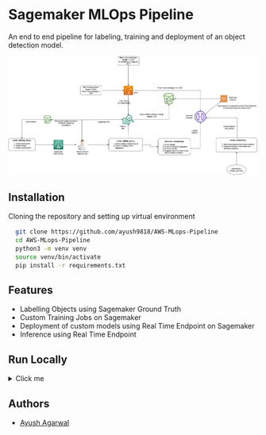 
# Sagemaker MLOps Pipeline

An end to end pipeline for labeling, training and deployment of an object detection model.

![image](./configs/flowchart.png)

## Installation

Cloning the repository and setting up virtual environment

```bash
  git clone https://github.com/ayush9818/AWS-MLops-Pipeline
  cd AWS-MLops-Pipeline
  python3 -m venv venv
  source venv/bin/activate
  pip install -r requirements.txt
```
    
## Features

- Labelling Objects using Sagemaker Ground Truth
- Custom Training Jobs on Sagemaker
- Deployment of custom models using Real Time Endpoint on Sagemaker
- Inference using Real Time Endpoint


## Run Locally
<details>
  <summary>Click me</summary>
  
  ### Labelling Job

  - Upload the Labelling Template [Link](https://github.com/ayush9818/AWS-MLops-Pipeline/blob/main/labelling/configs/instructions.template) on s3 

  - Update the config : [Link](https://github.com/ayush9818/AWS-MLops-Pipeline/blob/main/labelling/configs/labelling_config.json). Config parameters reference : [Link](https://github.com/ayush9818/AWS-MLops-Pipeline/wiki/Sagemaker-Labelling-Jobs#parameters-description-) 
  - To create a labelling job, run the following commands

    ```bash
      cd labelling
      python create_labelling_job.py --cfg configs/labelling_config.json
    ```
  - Now worker will be assigned a labelling job, once the worker complete the task, an output.manifest file will be written on s3 which will be used for model training.
  ----

  ### Training Job 

  #### Building Training Container Image in local
  - Use GPU base image to enable GPU support.
  ```bash
    cd training
    docker build -f Dockerfiles/AwsCPUDockerfile -t <image_name> .
  ```
  #### Pushing the image to ECR
  - Need to add ECR FullAccessRole Policy in Sagemaker IAM Role
  - Login into ECR repo using commands on ECR UI 
  - To tag and push the image, run the following commands 
  ```bash
    docker tag <image_name> <ecr_repo_uri>:<tag_name>
    docker push <ecr_repo_uri>:<tag_name>
  ```

  #### Creating a Training Job on  Sagemaker

  - Prepare a Job Config : [Link](https://github.com/ayush9818/AWS-MLops-Pipeline/blob/main/configs/job_config.json). Parameters Reference : [Link](https://github.com/ayush9818/AWS-MLops-Pipeline/wiki/Sagemaker-Training-Jobs#parameters-description-for-job-config-)
  - Prepare a Train Config : [Link](https://github.com/ayush9818/AWS-MLops-Pipeline/blob/main/data/config.json). Parameters Reference : [Link](https://github.com/ayush9818/AWS-MLops-Pipeline/wiki/Sagemaker-Training-Jobs#parameters-description-for-train-config-)
  - To create a training job, run the following commands
  ```bash
    cd AWS-MLops-Pipeline
    python create_training_job.py --cfg configs/job_config.json
  ```
  ----

  ### Endpoint Deployment
  #### Building Inference Container Image in local
  - Use GPU base image to enable GPU support.
  ```bash
    cd inference
    aws ecr get-login-password --region us-east-1 | docker login --username AWS --password-stdin 763104351884.dkr.ecr.us-east-1.amazonaws.com
    docker build -f Dockerfiles/CpuDockerfile -t <image_name> .
  ```
  #### Pushing the image to ECR
  - Need to add ECR FullAccessRole Policy in Sagemaker IAM Role
  - Login into ECR repo using commands on ECR UI 
  - To tag and push the image, run the following commands 
  ```bash
    docker tag <image_name> <ecr_repo_uri>:<tag_name>
    docker push <ecr_repo_uri>:<tag_name>
  ```

  #### Creating a Real Time Endpoint
  - Prepare an endpoint config : [Link](https://github.com/ayush9818/AWS-MLops-Pipeline/blob/main/configs/endpoint_config.json). Parameters Reference : [Link](https://github.com/ayush9818/AWS-MLops-Pipeline/wiki/Sagemaker-Inference#parameters-description-of-endpoint_config)
  - To create an inference endpoint, run the following commands
  ```bash
    cd AWS-MLops-Pipeline
    python inference_resources.py --cfg configs/endpoint_config.json --action create_endpoint --endpoint-type real-time-endpoint/multi-model-endpoint/serverless-endpoint
  ```

  #### Deleting the Endpoint Resources 
  ```bash
    python inference_resources.py --cfg configs/endpoint_config.json --action delete_endpoint --endpoint-type real-time-endpoint/multi-model-endpoint/serverless-endpoint
  ```
  ----
  ### Model Inference 
  - Create a inference config : [Link](https://github.com/ayush9818/AWS-MLops-Pipeline/blob/main/configs/inference_config.json). Parameters Reference : [Link](https://github.com/ayush9818/AWS-MLops-Pipeline/wiki/Sagemaker-Inference#parameters-description-of-inference_config)
  ```bash
    cd AWS-MLops-Pipeline
    ## This script enables Data Capture for Real Time Endpoints and uses Sagemaker Predictor class
    python invoke_endpoint_v2.py --cfg configs/inference_config.json --endpoint-type real-time-endpoint/multi-model-endpoint/serverless-endpoint

    ## This script is based on invoking endpoints using Boto3 and do not enable Data Capture for Real Time Endpoints
    python invoke_endpoint.py --cfg configs/inference_config.json --endpoint-type real-time-endpoint/multi-model-endpoint/serverless-endpoint
  ```
</details>

## Authors

- [Ayush Agarwal](https://www.github.com/ayush9818)

